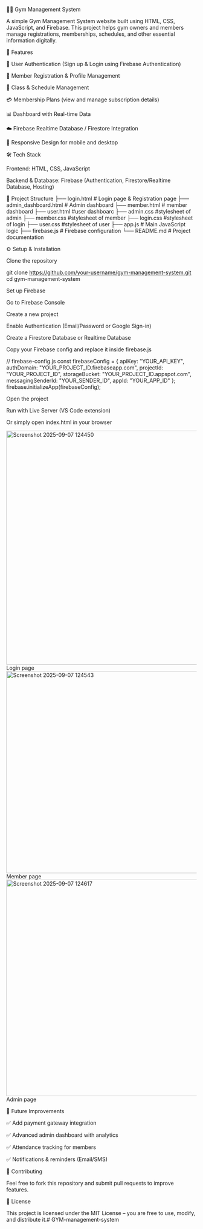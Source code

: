 🏋️‍♂️ Gym Management System

A simple Gym Management System website built using HTML, CSS, JavaScript, and Firebase.
This project helps gym owners and members manage registrations, memberships, schedules, and other essential information digitally.

🚀 Features

🔐 User Authentication (Sign up & Login using Firebase Authentication)

📝 Member Registration & Profile Management

📅 Class & Schedule Management

💳 Membership Plans (view and manage subscription details)

📊 Dashboard with Real-time Data

☁️ Firebase Realtime Database / Firestore Integration

📱 Responsive Design for mobile and desktop

🛠️ Tech Stack

Frontend: HTML, CSS, JavaScript

Backend & Database: Firebase (Authentication, Firestore/Realtime Database, Hosting)

📂 Project Structure
├── login.html          # Login page & Registration page
├── admin_dashboard.html      # Admin dashboard
├── member.html      # member dashboard
├── user.html        #user dashboarc
├── admin.css        #stylesheet of admin
├── member.css       #stylesheet of member
├── login.css        #stylesheet of login
├── user.css         #stylesheet of user
├── app.js           # Main JavaScript logic
├── firebase.js  # Firebase configuration
└── README.md           # Project documentation

⚙️ Setup & Installation

Clone the repository

git clone https://github.com/your-username/gym-management-system.git
cd gym-management-system


Set up Firebase

Go to Firebase Console

Create a new project

Enable Authentication (Email/Password or Google Sign-in)

Create a Firestore Database or Realtime Database

Copy your Firebase config and replace it inside firebase.js

// firebase-config.js
const firebaseConfig = {
    apiKey: "YOUR_API_KEY",
    authDomain: "YOUR_PROJECT_ID.firebaseapp.com",
    projectId: "YOUR_PROJECT_ID",
    storageBucket: "YOUR_PROJECT_ID.appspot.com",
    messagingSenderId: "YOUR_SENDER_ID",
    appId: "YOUR_APP_ID"
};
firebase.initializeApp(firebaseConfig);


Open the project

Run with Live Server (VS Code extension)

Or simply open index.html in your browser


<img width="1347" height="617" alt="Screenshot 2025-09-07 124450" src="https://github.com/user-attachments/assets/24a77373-8f8c-40dd-8a70-916e04a2d6a0" />
Login page

<img width="1345" height="533" alt="Screenshot 2025-09-07 124543" src="https://github.com/user-attachments/assets/688ecfcf-c20b-45a3-ab2d-b2d386030098" />
Member page

<img width="1125" height="571" alt="Screenshot 2025-09-07 124617" src="https://github.com/user-attachments/assets/886866bc-64de-427b-9263-e4ce033cb491" />
Admin page


📌 Future Improvements

✅ Add payment gateway integration

✅ Advanced admin dashboard with analytics

✅ Attendance tracking for members

✅ Notifications & reminders (Email/SMS)

🤝 Contributing

Feel free to fork this repository and submit pull requests to improve features.

📜 License

This project is licensed under the MIT License – you are free to use, modify, and distribute it.# GYM-management-system
